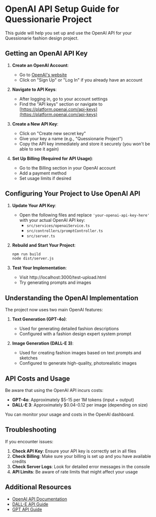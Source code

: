# OpenAI API Setup Guide for Quessionarie Project

This guide will help you set up and use the OpenAI API for your Quessionarie fashion design project.

## Getting an OpenAI API Key

1. **Create an OpenAI Account**:
   - Go to [OpenAI's website](https://openai.com/)
   - Click on "Sign Up" or "Log In" if you already have an account

2. **Navigate to API Keys**:
   - After logging in, go to your account settings
   - Find the "API keys" section or navigate to [https://platform.openai.com/api-keys](https://platform.openai.com/api-keys)

3. **Create a New API Key**:
   - Click on "Create new secret key"
   - Give your key a name (e.g., "Quessionarie Project")
   - Copy the API key immediately and store it securely (you won't be able to see it again)

4. **Set Up Billing (Required for API Usage)**:
   - Go to the Billing section in your OpenAI account
   - Add a payment method
   - Set usage limits if desired

## Configuring Your Project to Use OpenAI API

1. **Update Your API Key**:
   - Open the following files and replace `'your-openai-api-key-here'` with your actual OpenAI API key:
     - `src/services/openaiService.ts`
     - `src/controllers/promptController.ts`
     - `src/server.ts`

2. **Rebuild and Start Your Project**:
   ```bash
   npm run build
   node dist/server.js
   ```

3. **Test Your Implementation**:
   - Visit http://localhost:3000/test-upload.html
   - Try generating prompts and images

## Understanding the OpenAI Implementation

The project now uses two main OpenAI features:

1. **Text Generation (GPT-4o)**:
   - Used for generating detailed fashion descriptions
   - Configured with a fashion design expert system prompt

2. **Image Generation (DALL-E 3)**:
   - Used for creating fashion images based on text prompts and sketches
   - Configured to generate high-quality, photorealistic images

## API Costs and Usage

Be aware that using the OpenAI API incurs costs:

- **GPT-4o**: Approximately $5-15 per 1M tokens (input + output)
- **DALL-E 3**: Approximately $0.04-0.12 per image (depending on size)

You can monitor your usage and costs in the OpenAI dashboard.

## Troubleshooting

If you encounter issues:

1. **Check API Key**: Ensure your API key is correctly set in all files
2. **Check Billing**: Make sure your billing is set up and you have available credits
3. **Check Server Logs**: Look for detailed error messages in the console
4. **API Limits**: Be aware of rate limits that might affect your usage

## Additional Resources

- [OpenAI API Documentation](https://platform.openai.com/docs/api-reference)
- [DALL-E API Guide](https://platform.openai.com/docs/guides/images)
- [GPT API Guide](https://platform.openai.com/docs/guides/text-generation)
